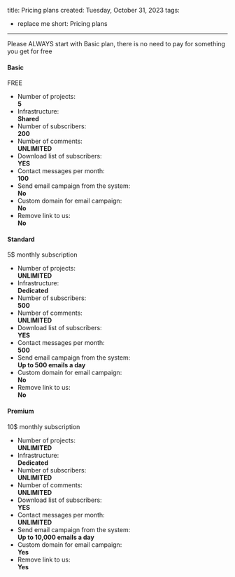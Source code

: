 title: Pricing plans
created: Tuesday, October 31, 2023
tags:
  - replace me
short: Pricing plans
---
  <section class="our_service">
        <div class="container">
            <div class="row">
              <p>Please ALWAYS start with Basic plan, there is no need to pay for something you get for free</p>
            </div>
            <div class="row">
                <div class="col-sm-4 col-xl-4">
                    <div class="singleFeature">
                        <div class="single_service">
                            <h4>
                                Basic
                            </h4>
                            <p>
                               FREE
                            </p>
                            <p>
                            <ul>
                              <li>Number of projects: <br><b>5</b></li>
                              <li>Infrastructure: <br><b>Shared</b></li>
                              <li>Number of subscribers: <br><b>200</b></li>
                              <li>Number of comments: <br><b>UNLIMITED</b></li>
                              <li>Download list of subscribers: <br><b>YES</b></li>
                              <li>Contact messages per month: <br><b>100</b></li>
                              <li>Send email campaign from the system: <br><b>No</b></li>
                              <li>Custom domain for email campaign: <br><b>No</b></li>
                              <li>Remove link to us: <br><b>No</b></li>
                            </ul>
                            </p>
                        </div>
                    </div>
                </div>
                 <div class="col-sm-4 col-xl-4">
                    <div class="singleFeature">
                        <div class="single_service">
                            <h4>Standard</h4>
                            <p>
                                5$ monthly subscription
                            </p>
                            <p>
                               <ul>
                              <li>Number of projects: <br><b>UNLIMITED</b></li>
                              <li>Infrastructure: <br><b>Dedicated</b></li>
                              <li>Number of subscribers: <br><b>500</b></li>
                              <li>Number of comments: <br><b>UNLIMITED</b></li>
                              <li>Download list of subscribers: <br><b>YES</b></li>
                              <li>Contact messages per month: <br><b>500</b></li>
                              <li>Send email campaign from the system: <br><b>Up to 500 emails a day</b></li>
                              <li>Custom domain for email campaign: <br><b>No</b></li>
                              <li>Remove link to us: <br><b>No</b></li>
                            </ul>
                                </p>
                        </div>
                    </div>
                </div>
                 <div class="col-sm-4 col-xl-4">
                    <div class="singleFeature">
                        <div class="single_service">
                            <h4>Premium</h4>
                            <p>
                               10$ monthly subscription
                            </p>
                            <p>
                               <ul>
                              <li>Number of projects: <br><b>UNLIMITED</b></li>
                              <li>Infrastructure: <br><b>Dedicated</b></li>
                              <li>Number of subscribers: <br><b>UNLIMITED</b></li>
                              <li>Number of comments: <br><b>UNLIMITED</b></li>
                              <li>Download list of subscribers: <br><b>YES</b></li>
                              <li>Contact messages per month: <br><b>UNLIMITED</b></li>
                              <li>Send email campaign from the system: <br><b>Up to 10,000 emails a day</b></li>
                              <li>Custom domain for email campaign: <br><b>Yes</b></li>
                              <li>Remove link to us: <br><b>Yes</b></li>
                            </ul>
                                </p>
                        </div>
                    </div>
                </div>
            </div>
        </div>
    </section>

